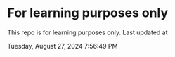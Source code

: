 # For learning purposes only
This repo is for learning purposes only.
Last updated at

Tuesday, August 27, 2024 7:56:49 PM

